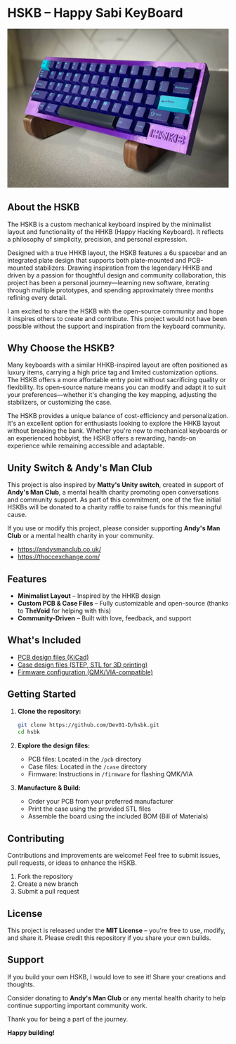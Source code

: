 # HSKB – Happy Sabi KeyBoard

![Alt text](Images/image_5.webp)



## About the HSKB

The HSKB is a custom mechanical keyboard inspired by the minimalist layout and functionality of the HHKB (Happy Hacking Keyboard). It reflects a philosophy of simplicity, precision, and personal expression.

Designed with a true HHKB layout, the HSKB features a 6u spacebar and an integrated plate design that supports both plate-mounted and PCB-mounted stabilizers. Drawing inspiration from the legendary HHKB and driven by a passion for thoughtful design and community collaboration, this project has been a personal journey—learning new software, iterating through multiple prototypes, and spending approximately three months refining every detail.

I am excited to share the HSKB with the open-source community and hope it inspires others to create and contribute. This project would not have been possible without the support and inspiration from the keyboard community.

## Why Choose the HSKB?

Many keyboards with a similar HHKB-inspired layout are often positioned as luxury items, carrying a high price tag and limited customization options. The HSKB offers a more affordable entry point without sacrificing quality or flexibility. Its open-source nature means you can modify and adapt it to suit your preferences—whether it's changing the key mapping, adjusting the stabilizers, or customizing the case.

The HSKB provides a unique balance of cost-efficiency and personalization. It's an excellent option for enthusiasts looking to explore the HHKB layout without breaking the bank. Whether you're new to mechanical keyboards or an experienced hobbyist, the HSKB offers a rewarding, hands-on experience while remaining accessible and adaptable.

## Unity Switch & Andy's Man Club

This project is also inspired by **Matty's Unity switch**, created in support of **Andy's Man Club**, a mental health charity promoting open conversations and community support. As part of this commitment, one of the five initial HSKBs will be donated to a charity raffle to raise funds for this meaningful cause.

If you use or modify this project, please consider supporting **Andy's Man Club** or a mental health charity in your community.

- https://andysmanclub.co.uk/
- https://thoccexchange.com/

## Features

- **Minimalist Layout** – Inspired by the HHKB design
- **Custom PCB & Case Files** – Fully customizable and open-source (thanks to **TheVoid** for helping with this)
- **Community-Driven** – Built with love, feedback, and support

## What's Included

- [PCB design files (KiCad)](https://github.com/Dev01-D/HSKB/tree/main/PCB%20Files)
- [Case design files (STEP, STL for 3D printing)](https://github.com/Dev01-D/HSKB/tree/main/HSKB%20STL)
- [Firmware configuration (QMK/VIA-compatible)](https://github.com/Dev01-D/HSKB/tree/main/firmware)

## Getting Started

1. **Clone the repository:**
    ```bash
    git clone https://github.com/Dev01-D/hsbk.git
    cd hsbk
    ```

2. **Explore the design files:**
   - PCB files: Located in the `/pcb` directory
   - Case files: Located in the `/case` directory
   - Firmware: Instructions in `/firmware` for flashing QMK/VIA

3. **Manufacture & Build:**
   - Order your PCB from your preferred manufacturer
   - Print the case using the provided STL files
   - Assemble the board using the included BOM (Bill of Materials)

## Contributing

Contributions and improvements are welcome! Feel free to submit issues, pull requests, or ideas to enhance the HSKB.

1. Fork the repository
2. Create a new branch
3. Submit a pull request

## License

This project is released under the **MIT License** – you're free to use, modify, and share it. Please credit this repository if you share your own builds.

## Support

If you build your own HSKB, I would love to see it! Share your creations and thoughts.

Consider donating to **Andy's Man Club** or any mental health charity to help continue supporting important community work.

Thank you for being a part of the journey.

**Happy building!**
